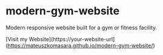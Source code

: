 # modern-gym-website

Modern responsive website built for a gym or fitness facility.

[Visit my Website](https://your-website-url](https://mateuszkomasara.github.io/modern-gym-website/)
